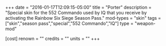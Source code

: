 +++
date = "2016-01-17T12:09:15-05:00"
title = "Porter"
description = "Special skin for the 552 Commando used by IQ that you receive by activating the Rainbow Six Siege Season Pass."
mod-types = "skin"
tags = ["skin","season pass","special","552 Commando","IQ"]
type = "weapon-mod"

[cost]
  renown = ""
  credits = ""
  units = ""
+++
